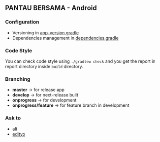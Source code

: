 ## PANTAU BERSAMA - Android

### Configuration

* Versioning in [app-version.gradle](config/app-version.gradle)
* Dependencies management in [dependencies.gradle](config/dependencies.gradle)

### Code Style

You can check code style using `./gradlew check` and you get the report in report directory inside `build` directory.

### Branching

* **master** -> for release app
* **develop** -> for next-release built
* **onprogress** -> for development
* **onprogress/feature** -> for feature branch in development

### Ask to

* [ali](@mustofa.ali)
* [edityo](@edityomurti)